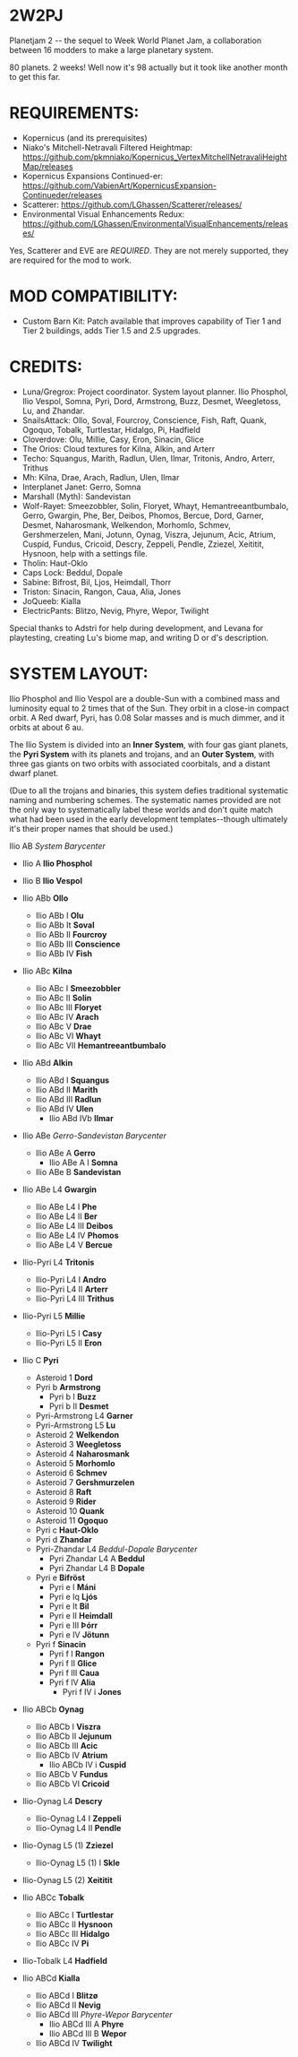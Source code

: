 # 2W2PJ
Planetjam 2 -- the sequel to Week World Planet Jam, a collaboration between 16 modders to make a large planetary system.

80 planets. 2 weeks!
Well now it's 98 actually but it took like another month to get this far.

# REQUIREMENTS:
* Kopernicus (and its prerequisites)
* Niako's Mitchell-Netravali Filtered Heightmap: https://github.com/pkmniako/Kopernicus_VertexMitchellNetravaliHeightMap/releases
* Kopernicus Expansions Continued-er: https://github.com/VabienArt/KopernicusExpansion-Continueder/releases
* Scatterer: https://github.com/LGhassen/Scatterer/releases/
* Environmental Visual Enhancements Redux: https://github.com/LGhassen/EnvironmentalVisualEnhancements/releases/

Yes, Scatterer and EVE are *REQUIRED*. They are not merely supported, they are required for the mod to work.

# MOD COMPATIBILITY:
* Custom Barn Kit: Patch available that improves capability of Tier 1 and Tier 2 buildings, adds Tier 1.5 and 2.5 upgrades.

# CREDITS:
* Luna/Gregrox: Project coordinator. System layout planner. Ilio Phosphol, Ilio Vespol, Somna, Pyri, Dord, Armstrong, Buzz, Desmet, Weegletoss, Lu, and Zhandar.
* SnailsAttack: Ollo, Soval, Fourcroy, Conscience, Fish, Raft, Quank, Ogoquo, Tobalk, Turtlestar, Hidalgo, Pi, Hadfield
* Cloverdove: Olu, Millie, Casy, Eron, Sinacin, Glice
* The Orios: Cloud textures for Kilna, Alkin, and Arterr
* Techo: Squangus, Marith, Radlun, Ulen, Ilmar, Tritonis, Andro, Arterr, Trithus
* Mh: Kilna, Drae, Arach, Radlun, Ulen, Ilmar
* Interplanet Janet: Gerro, Somna
* Marshall (Myth): Sandevistan
* Wolf-Rayet: Smeezobbler, Solin, Floryet, Whayt, Hemantreeantbumbalo, Gerro, Gwargin, Phe, Ber, Deibos, Phomos, Bercue, Dord, Garner, Desmet, Naharosmank, Welkendon, Morhomlo, Schmev, Gershmerzelen, Mani, Jotunn, Oynag, Viszra, Jejunum, Acic, Atrium, Cuspid, Fundus, Cricoid, Descry, Zeppeli, Pendle, Zziezel, Xeititit, Hysnoon, help with a settings file.
* Tholin: Haut-Oklo
* Caps Lock: Beddul, Dopale
* Sabine: Bifrost, Bil, Ljos, Heimdall, Thorr
* Triston: Sinacin, Rangon, Caua, Alia, Jones
* JoQueeb: Kialla
* ElectricPants: Blitzo, Nevig, Phyre, Wepor, Twilight

Special thanks to Adstri for help during development, and Levana for playtesting, creating Lu's biome map, and writing D or d's description.

# SYSTEM LAYOUT:

Ilio Phosphol and Ilio Vespol are a double-Sun with a combined mass and luminosity equal to 2 times that of the Sun. They orbit in a close-in compact orbit. A Red dwarf, Pyri, has 0.08 Solar masses and is much dimmer, and it orbits at about 6 au.

The Ilio System is divided into an **Inner System**, with four gas giant planets, the **Pyri System** with its planets and trojans, and an **Outer System**, with three gas giants on two orbits with associated coorbitals, and a distant dwarf planet.

(Due to all the trojans and binaries, this system defies traditional systematic naming and numbering schemes. The systematic names provided are not the only way to systematically label these worlds and don't quite match what had been used in the early development templates--though ultimately it's their proper names that should be used.)

Ilio AB *System Barycenter*
* Ilio A **Ilio Phosphol**
* Ilio B **Ilio Vespol**
* Ilio ABb **Ollo**
    * Ilio ABb I **Olu**
    * Ilio ABb It **Soval**
    * Ilio ABb II **Fourcroy**
    * Ilio ABb III **Conscience**
    * Ilio ABb IV **Fish**
* Ilio ABc **Kilna**
    * Ilio ABc I **Smeezobbler**
    * Ilio ABc II **Solin**
    * Ilio ABc III **Floryet**
    * Ilio ABc IV **Arach**
    * Ilio ABc V **Drae**
    * Ilio ABc VI **Whayt**
    * Ilio ABc VII **Hemantreeantbumbalo**
* Ilio ABd **Alkin**
    * Ilio ABd I **Squangus**
    * Ilio ABd II **Marith**
    * Ilio ABd III **Radlun**
    * Ilio ABd IV **Ulen**
        * Ilio ABd IVb **Ilmar**
* Ilio ABe *Gerro-Sandevistan Barycenter*
    * Ilio ABe A **Gerro**
        * Ilio ABe A I **Somna**
    * Ilio ABe B **Sandevistan**
* Ilio ABe L4 **Gwargin**
    * Ilio ABe L4 I **Phe**
	* Ilio ABe L4 II **Ber**
	* Ilio ABe L4 III **Deibos**
	* Ilio ABe L4 IV **Phomos**
	* Ilio ABe L4 V **Bercue**

* Ilio-Pyri L4 **Tritonis**
    * Ilio-Pyri L4 I **Andro**
    * Ilio-Pyri L4 II **Arterr**
    * Ilio-Pyri L4 III **Trithus**
* Ilio-Pyri L5 **Millie**
    * Ilio-Pyri L5 I **Casy**
    * Ilio-Pyri L5 II **Eron**

* Ilio C **Pyri**
    * Asteroid 1 **Dord**
    * Pyri b **Armstrong**
        * Pyri b I **Buzz**
		* Pyri b II **Desmet**
    * Pyri-Armstrong L4 **Garner**
    * Pyri-Armstrong L5 **Lu**
    * Asteroid 2 **Welkendon**
    * Asteroid 3 **Weegletoss**
    * Asteroid 4 **Naharosmank**
    * Asteroid 5 **Morhomlo**
    * Asteroid 6 **Schmev**
    * Asteroid 7 **Gershmurzelen**
    * Asteroid 8 **Raft**
    * Asteroid 9 **Rider**
    * Asteroid 10 **Quank**
    * Asteroid 11 **Ogoquo**
    * Pyri c **Haut-Oklo**
    * Pyri d **Zhandar**
    * Pyri-Zhandar L4 *Beddul-Dopale Barycenter*
        * Pyri Zhandar L4 A **Beddul**
        * Pyri Zhandar L4 B **Dopale**
    * Pyri e **Bifröst**
        * Pyri e I **Máni**
        * Pyri e Iq **Ljós**
        * Pyri e It **Bil**
        * Pyri e II **Heimdall**
        * Pyri e III **Þórr**
        * Pyri e IV **Jötunn**
    * Pyri f **Sinacin**
        * Pyri f I **Rangon**
        * Pyri f II **Glice**
        * Pyri f III **Caua**
        * Pyri f IV **Alia**
            * Pyri f IV i **Jones**

* Ilio ABCb **Oynag**
    * Ilio ABCb I **Viszra**
    * Ilio ABCb II **Jejunum**
    * Ilio ABCb III **Acic**
    * Ilio ABCb IV **Atrium**
        * Ilio ABCb IV i **Cuspid**
    * Ilio ABCb V **Fundus**
    * Ilio ABCb VI **Cricoid**
* Ilio-Oynag L4 **Descry**
    * Ilio-Oynag L4 I **Zeppeli**
    * Ilio-Oynag L4 II **Pendle**
* Ilio-Oynag L5 (1) **Zziezel**
    * Ilio-Oynag L5 (1) I **Skle**
* Ilio-Oynag L5 (2) **Xeititit**
* Ilio ABCc **Tobalk**
    * Ilio ABCc I **Turtlestar**
    * Ilio ABCc II **Hysnoon**
    * Ilio ABCc III **Hidalgo**
    * Ilio ABCc IV **Pi**
* Ilio-Tobalk L4 **Hadfield**
* Ilio ABCd **Kialla**
    * Ilio ABCd I **Blitzø**
    * Ilio ABCd II **Nevig**
    * Ilio ABCd III *Phyre-Wepor Barycenter*
        * Ilio ABCd III A **Phyre**
        * Ilio ABCd III B **Wepor**
    * Ilio ABCd IV **Twilight**
